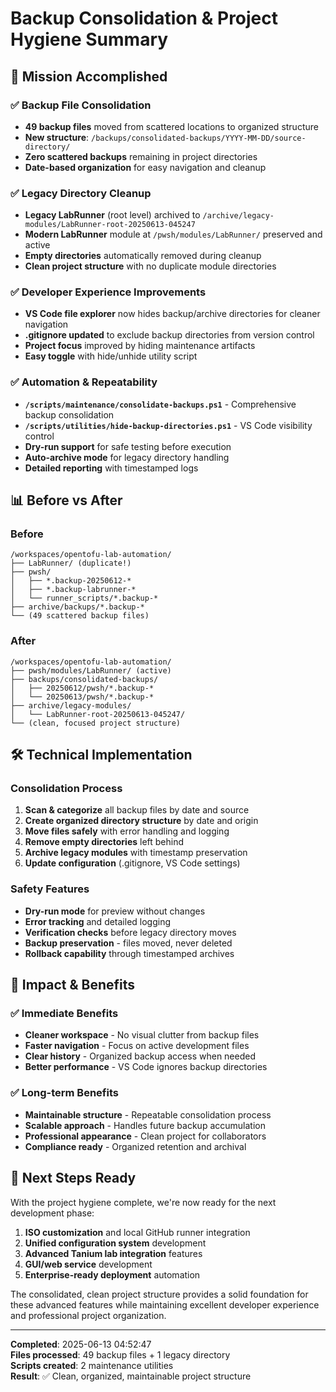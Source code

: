 # Backup Consolidation & Project Hygiene Summary

## 🎯 Mission Accomplished

### ✅ Backup File Consolidation
- **49 backup files** moved from scattered locations to organized structure
- **New structure**: `/backups/consolidated-backups/YYYY-MM-DD/source-directory/`
- **Zero scattered backups** remaining in project directories
- **Date-based organization** for easy navigation and cleanup

### ✅ Legacy Directory Cleanup  
- **Legacy LabRunner** (root level) archived to `/archive/legacy-modules/LabRunner-root-20250613-045247`
- **Modern LabRunner** module at `/pwsh/modules/LabRunner/` preserved and active
- **Empty directories** automatically removed during cleanup
- **Clean project structure** with no duplicate module directories

### ✅ Developer Experience Improvements
- **VS Code file explorer** now hides backup/archive directories for cleaner navigation
- **.gitignore updated** to exclude backup directories from version control
- **Project focus** improved by hiding maintenance artifacts
- **Easy toggle** with hide/unhide utility script

### ✅ Automation & Repeatability
- **`/scripts/maintenance/consolidate-backups.ps1`** - Comprehensive backup consolidation
- **`/scripts/utilities/hide-backup-directories.ps1`** - VS Code visibility control
- **Dry-run support** for safe testing before execution
- **Auto-archive mode** for legacy directory handling
- **Detailed reporting** with timestamped logs

## 📊 Before vs After

### Before
```
/workspaces/opentofu-lab-automation/
├── LabRunner/ (duplicate!)
├── pwsh/
│   ├── *.backup-20250612-*
│   ├── *.backup-labrunner-*
│   └── runner_scripts/*.backup-*
├── archive/backups/*.backup-*
└── (49 scattered backup files)
```

### After  
```
/workspaces/opentofu-lab-automation/
├── pwsh/modules/LabRunner/ (active)
├── backups/consolidated-backups/
│   ├── 20250612/pwsh/*.backup-*
│   └── 20250613/pwsh/*.backup-*
├── archive/legacy-modules/
│   └── LabRunner-root-20250613-045247/
└── (clean, focused project structure)
```

## 🛠️ Technical Implementation

### Consolidation Process
1. **Scan & categorize** all backup files by date and source
2. **Create organized directory structure** by date and origin
3. **Move files safely** with error handling and logging
4. **Remove empty directories** left behind
5. **Archive legacy modules** with timestamp preservation
6. **Update configuration** (.gitignore, VS Code settings)

### Safety Features
- **Dry-run mode** for preview without changes
- **Error tracking** and detailed logging  
- **Verification checks** before legacy directory moves
- **Backup preservation** - files moved, never deleted
- **Rollback capability** through timestamped archives

## 🎉 Impact & Benefits

### ✅ Immediate Benefits
- **Cleaner workspace** - No visual clutter from backup files
- **Faster navigation** - Focus on active development files
- **Clear history** - Organized backup access when needed
- **Better performance** - VS Code ignores backup directories

### ✅ Long-term Benefits  
- **Maintainable structure** - Repeatable consolidation process
- **Scalable approach** - Handles future backup accumulation
- **Professional appearance** - Clean project for collaborators
- **Compliance ready** - Organized retention and archival

## 🚀 Next Steps Ready

With the project hygiene complete, we're now ready for the next development phase:

1. **ISO customization** and local GitHub runner integration
2. **Unified configuration system** development
3. **Advanced Tanium lab integration** features
4. **GUI/web service** development
5. **Enterprise-ready deployment** automation

The consolidated, clean project structure provides a solid foundation for these advanced features while maintaining excellent developer experience and professional project organization.

---
**Completed**: 2025-06-13 04:52:47  
**Files processed**: 49 backup files + 1 legacy directory  
**Scripts created**: 2 maintenance utilities  
**Result**: ✅ Clean, organized, maintainable project structure

